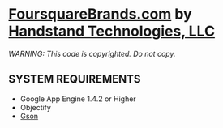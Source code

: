 # [FoursquareBrands.com](http://FoursquareBrands.com) by [Handstand Technologies, LLC](http://handstandtech.com)

*WARNING: This code is copyrighted.  Do not copy.*

## SYSTEM REQUIREMENTS

- Google App Engine 1.4.2 or Higher
- Objectify
- [Gson](http://code.google.com/p/google-gson/)